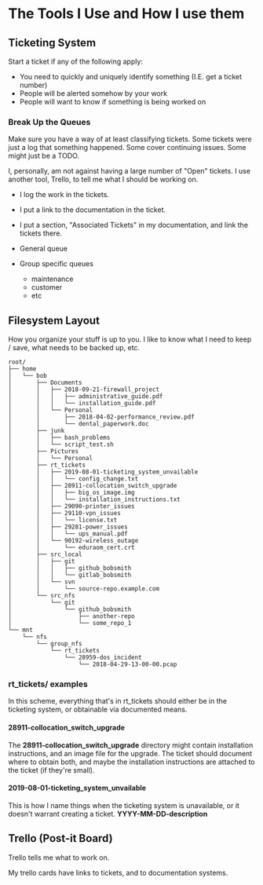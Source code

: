 # The Tools I Use and How I use them

## Ticketing System

Start a ticket if any of the following apply:

* You need to quickly and uniquely identify something (I.E. get a ticket number)
* People will be alerted somehow by your work
* People will want to know if something is being worked on

### Break Up the Queues

Make sure you have a way of at least classifying tickets.  Some tickets were just a log that something happened.  Some cover continuing issues.  Some might just be a TODO.

I, personally, am not against having a large number of "Open" tickets.  I use another tool, Trello, to tell me what I should be working on.

* I log the work in the tickets.
* I put a link to the documentation in the ticket.
* I put a section, "Associated Tickets" in my documentation, and link the tickets there.

* General queue
* Group specific queues
	* maintenance
	* customer
	* etc

## Filesystem Layout

How you organize your stuff is up to you.  I like to know what I need to keep / save, what needs to be backed up, etc.



```
root/
├── home
│   └── bob
│       ├── Documents
│       │   ├── 2018-09-21-firewall_project
│       │   │   ├── administrative_guide.pdf
│       │   │   └── installation_guide.pdf
│       │   └── Personal
│       │       ├── 2018-04-02-performance_review.pdf
│       │       └── dental_paperwork.doc
│       ├── junk
│       │   ├── bash_problems
│       │   └── script_test.sh
│       ├── Pictures
│       │   └── Personal
│       ├── rt_tickets
│       │   ├── 2019-08-01-ticketing_system_unvailable
│       │   │   └── config_change.txt
│       │   ├── 28911-collocation_switch_upgrade
│       │   │   ├── big_os_image.img
│       │   │   └── installation_instructions.txt
│       │   ├── 29090-printer_issues
│       │   ├── 29110-vpn_issues
│       │   │   └── license.txt
│       │   ├── 29281-power_issues
│       │   │   └── ups_manual.pdf
│       │   └── 90192-wireless_outage
│       │       └── eduraom_cert.crt
│       ├── src_local
│       │   ├── git
│       │   │   ├── github_bobsmith
│       │   │   └── gitlab_bobsmith
│       │   └── svn
│       │       └── source-repo.example.com
│       └── src_nfs
│           └── git
│               └── github_bobsmith
│                   ├── another-repo
│                   └── some_repo_1
└── mnt
    └── nfs
        └── group_nfs
            └── rt_tickets
                └── 28959-dos_incident
                    └── 2018-04-29-13-00-00.pcap

```

### rt_tickets/ examples

In this scheme, everything that's in rt_tickets should either be in the ticketing system, or obtainable via documented means.  

#### 28911-collocation_switch_upgrade

The __28911-collocation_switch_upgrade__ directory might contain installation instructions, and an image file for the upgrade.  The ticket should document where to obtain both, and maybe the installation instructions are attached to the ticket (if they're small).

#### 2019-08-01-ticketing_system_unvailable

This is how I name things when the ticketing system is unavailable, or it doesn't warrant creating a ticket.  __YYYY-MM-DD-description__

## Trello (Post-it Board)

Trello tells me what to work on.

My trello cards have links to tickets, and to documentation systems.
